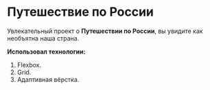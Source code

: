 # Путешествие по России

Увлекательный проект о **Путешествии по России**, вы увидите как необъятна наша страна.

**Использовал технологии:**

1. Flexbox.
2. Grid.
3. Адаптивная вёрстка.


